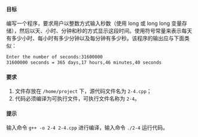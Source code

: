 <!--
 * @Description: 
 * @Author: zhengchengzhong
 * @Date: 2020-09-28 20:35:38
-->
#### 目标

编写一个程序，要求用户以整数方式输入秒数（使用 long 或 long long 变量存储），然后以天、小时、分钟和秒的方式显示这段时间。使用符号常量来表示每天有多少小时、每小时有多少分钟以及每分钟有多少秒。该程序的输出应与下面类似：

```bash
Enter the number of seconds:31600000
31600000 seconds = 365 days,17 hours,46 minutes,40 seconds
```

#### 要求

1. 文件存放在 `/home/project` 下，源代码文件名为 `2-4.cpp`；
2. 代码必须编译为可执行文件，可执行文件名称为 `2-4`。

#### 提示

输入命令 `g++ -o 2-4 2-4.cpp` 进行编译，输入命令 `./2-4` 运行代码。